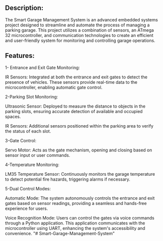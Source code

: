 ## Description:
The Smart Garage Management System is an advanced embedded systems project designed to streamline and automate the process of managing a parking garage. 
This project utilizes a combination of sensors, an ATmega 32 microcontroller, and communication technologies to create an efficient and user-friendly system for monitoring and controlling garage operations.
## Features:
1- Entrance and Exit Gate Monitoring:
  
  IR Sensors: Integrated at both the entrance and exit gates to detect the presence of vehicles. These sensors provide real-time data to the microcontroller, enabling automatic gate control.
  
2-Parking Slot Monitoring:
  
  Ultrasonic Sensor: Deployed to measure the distance to objects in the parking slots, ensuring accurate detection of available and occupied spaces.
  
  IR Sensors: Additional sensors positioned within the parking area to verify the status of each slot.
  
3-Gate Control:
  
  Servo Motor: Acts as the gate mechanism, opening and closing based on sensor input or user commands.
  
4-Temperature Monitoring:
  
  LM35 Temperature Sensor: Continuously monitors the garage temperature to detect potential fire hazards, triggering alarms if necessary.
  
5-Dual Control Modes:
  
  Automatic Mode: The system autonomously controls the entrance and exit gates based on sensor readings, providing a seamless and hands-free experience for users.
  
  Voice Recognition Mode: Users can control the gates via voice commands through a Python application. This application communicates with the microcontroller using UART, enhancing the system's accessibility and convenience.
"# Smart-Garage-Management-System" 
